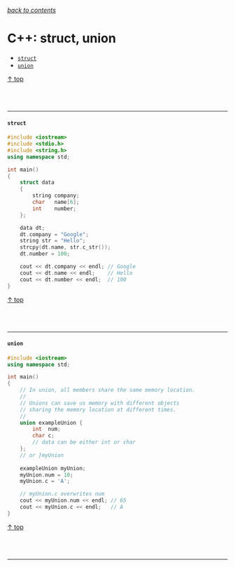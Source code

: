 [*back to contents*](https://github.com/gyuho/learn#contents)<br>

# C++: struct, union

- [`struct`](#struct)
- [`union`](#union)

[↑ top](#c-character-string)
<br><br><br><br><hr>


#### `struct`

```cpp
#include <iostream>
#include <stdio.h>
#include <string.h>
using namespace std;

int main()
{
	struct data
	{
		string company; 
		char   name[6];
		int    number;
	};

	data dt;
	dt.company = "Google";
	string str = "Hello";
	strcpy(dt.name, str.c_str());
	dt.number = 100;

	cout << dt.company << endl; // Google
	cout << dt.name << endl;    // Hello
	cout << dt.number << endl;  // 100
}

```

[↑ top](#c-character-string)
<br><br><br><br><hr>


#### `union`

```cpp
#include <iostream>
using namespace std;

int main()
{
	// In union, all members share the same memory location.
	//
	// Unions can save us memory with different objects
	// sharing the memory location at different times.
	//
	union exampleUnion {
		int  num;
		char c;
		// data can be either int or char
	};
	// or }myUnion
	
	exampleUnion myUnion;
	myUnion.num = 10;
	myUnion.c = 'A';

	// myUnion.c overwrites num
	cout << myUnion.num << endl; // 65
	cout << myUnion.c << endl;   // A
}

```

[↑ top](#c-character-string)
<br><br><br><br><hr>
